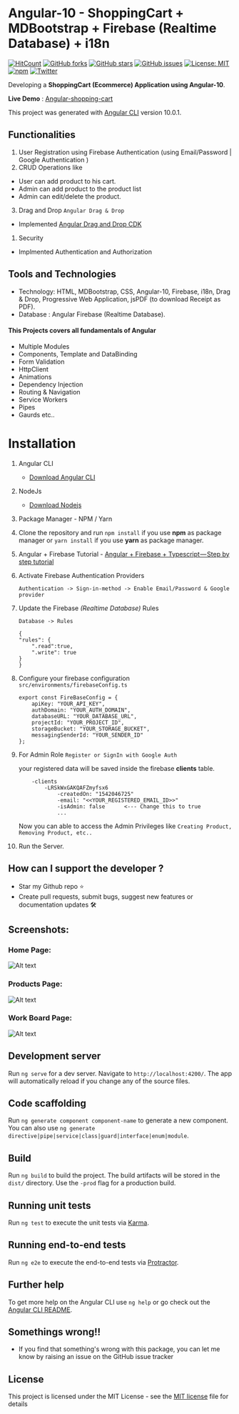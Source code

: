 # Angular-10 - ShoppingCart + MDBootstrap + Firebase (Realtime Database) + i18n

[![HitCount](http://hits.dwyl.io/praveen/Online-Shopping-Cart.svg)](http://hits.dwyl.io/praveen/Online-Shopping-Cart)
[![GitHub forks](https://img.shields.io/github/forks/praveen/Online-Shopping-Cart.svg)](https://github.com/praveen/Online-Shopping-Cart/network) [![GitHub stars](https://img.shields.io/github/stars/praveen/Online-Shopping-Cart.svg)](https://github.com/praveen/Online-Shopping-Cart/stargazers)
[![GitHub issues](https://img.shields.io/github/issues/praveen/Online-Shopping-Cart.svg)](https://github.com/praveen/Online-Shopping-Cart/issues)
[![License: MIT](https://img.shields.io/badge/License-MIT-green.svg)](https://github.com/praveen/Online-Shopping-Cart/blob/master/LICENSE)
[![npm](https://img.shields.io/badge/demo-online-brightgreen.svg)](https://Online-Shopping-Cart.firebaseapp.com/)
[![Twitter](https://img.shields.io/twitter/url/https/github.com/praveen/Online-Shopping-Cart.svg?style=social)](https://twitter.com/intent/tweet?text=Wow:&url=https%3A%2F%2Fgithub.com%2Fpraveen%2FOnline-Shopping-Cart)

<!-- [![Github Dependencies](https://david-dm.org/praveen/Online-Shopping-Cart.svg)](https://david-dm.org/praveen/Online-Shopping-Cart.svg) -->
<!-- [![Build Status](https://travis-ci.org/praveen/Online-Shopping-Cart.svg?branch=master)](https://travis-ci.org/praveen/Online-Shopping-Cart) -->

Developing a **ShoppingCart (Ecommerce) Application using Angular-10**.

**Live Demo** : [Angular-shopping-cart](https://Online-Shopping-Cart.firebaseapp.com/)

This project was generated with [Angular CLI](https://github.com/angular/angular-cli) version 10.0.1.

## Functionalities

1.  User Registration using Firebase Authentication (using Email/Password | Google Authentication )
2.  CRUD Operations like

- User can add product to his cart.
- Admin can add product to the product list
- Admin can edit/delete the product.

3. Drag and Drop `Angular Drag & Drop`

- Implemented [Angular Drag and Drop CDK](https://material.angular.io/cdk/drag-drop/overview)

1.  Security

- Implmented Authentication and Authorization

## Tools and Technologies

- Technology: HTML, MDBootstrap, CSS, Angular-10, Firebase, i18n, Drag & Drop, Progressive Web Application, jsPDF (to download Receipt as PDF).
- Database : Angular Firebase (Realtime Database).

#### This Projects covers all fundamentals of Angular

- Multiple Modules
- Components, Template and DataBinding
- Form Validation
- HttpClient
- Animations
- Dependency Injection
- Routing & Navigation
- Service Workers
- Pipes
- Gaurds etc..

# Installation

1.  Angular CLI
    - [Download Angular CLI](https://cli.angular.io/)
2.  NodeJs
    - [Download Nodejs](https://nodejs.org/en/download/)
3.  Package Manager - NPM / Yarn
4.  Clone the repository and run `npm install` if you use **npm** as package manager or `yarn install` if you use **yarn** as package manager.
5.  Angular + Firebase Tutorial - [Angular + Firebase + Typescript — Step by step tutorial](https://medium.com/factory-mind/angular-firebase-typescript-step-by-step-tutorial-2ef887fc7d71)
6.  Activate Firebase Authentication Providers

    `Authentication -> Sign-in-method -> Enable Email/Password & Google provider`

7.  Update the Firebase _(Realtime Database)_ Rules

    `Database -> Rules`

    ```
    {
    "rules": {
        ".read":true,
        ".write": true
    }
    }
    ```

8.  Configure your firebase configuration `src/environments/firebaseConfig.ts`

    ```
    export const FireBaseConfig = {
        apiKey: "YOUR_API_KEY",
        authDomain: "YOUR_AUTH_DOMAIN",
        databaseURL: "YOUR_DATABASE_URL",
        projectId: "YOUR_PROJECT_ID",
        storageBucket: "YOUR_STORAGE_BUCKET",
        messagingSenderId: "YOUR_SENDER_ID"
    };
    ```

9.  For Admin Role `Register or SignIn with Google Auth`

    your registered data will be saved inside the firebase **clients** table.

    ```
        -clients
            -LRSkWxGAKQAFZmyfsx6
                -createdOn: "1542046725"
                -email: "<<YOUR_REGISTERED_EMAIL_ID>>"
                -isAdmin: false      <--- Change this to true
                ...
    ```

    Now you can able to access the Admin Privileges like `Creating Product, Removing Product, etc..`

10. Run the Server.

## How can I support the developer ?

- Star my Github repo ⭐
- Create pull requests, submit bugs, suggest new features or documentation updates 🛠

## Screenshots:

### Home Page:

![Alt text](https://github.com/praveen/Online-Shopping-Cart/blob/master/screenshots/home.PNG "Home Page")

### Products Page:

![Alt text](https://github.com/praveen/Online-Shopping-Cart/blob/master/screenshots/products.PNG "Home Page")

### Work Board Page:

![Alt text](https://github.com/praveen/Online-Shopping-Cart/blob/master/screenshots/drag&drop.PNG "Home Page")

## Development server

Run `ng serve` for a dev server. Navigate to `http://localhost:4200/`. The app will automatically reload if you change any of the source files.

## Code scaffolding

Run `ng generate component component-name` to generate a new component. You can also use `ng generate directive|pipe|service|class|guard|interface|enum|module`.

## Build

Run `ng build` to build the project. The build artifacts will be stored in the `dist/` directory. Use the `-prod` flag for a production build.

## Running unit tests

Run `ng test` to execute the unit tests via [Karma](https://karma-runner.github.io).

## Running end-to-end tests

Run `ng e2e` to execute the end-to-end tests via [Protractor](http://www.protractortest.org/).

## Further help

To get more help on the Angular CLI use `ng help` or go check out the [Angular CLI README](https://github.com/angular/angular-cli/blob/master/README.md).

## Somethings wrong!!

- If you find that something's wrong with this package, you can let me know by raising an issue on the GitHub issue tracker

## License

This project is licensed under the MIT License - see the [MIT license](https://github.com/praveen/Online-Shopping-Cart/blob/master/LICENSE) file for details
